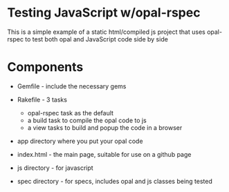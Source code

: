 # Testing JavaScript w/opal-rspec

This is a simple example of a static html/compiled js project that
uses opal-rspec to test both opal and JavaScript code side by side

# Components

* Gemfile - include the necessary gems
* Rakefile - 3 tasks
  * opal-rspec task as the default
  * a build task to compile the opal code to js
  * a view tasks to build and popup the code in a browser

* app directory where you put your opal code
* index.html - the main page, suitable for use on a github page
* js directory - for javascript
* spec directory - for specs, includes opal and js classes being tested
